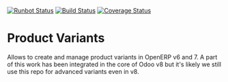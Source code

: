 [![Runbot Status](https://runbot.odoo-community.org/runbot/badge/flat/137/13.0.svg)](https://runbot.odoo-community.org/runbot/repo/github-com-oca-product-variant-137)
[![Build Status](https://travis-ci.org/OCA/product-variant.svg?branch=13.0)](https://travis-ci.org/OCA/product-variant)
[![Coverage Status](https://coveralls.io/repos/OCA/product-variant/badge.png?branch=13.0)](https://coveralls.io/r/OCA/product-variant?branch=13.0)

Product Variants
================

Allows to create and manage product variants in OpenERP v6 and 7. A part of this work has been integrated in the core of Odoo v8 but it's likely we still use this repo for advanced variants even in v8.
